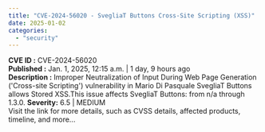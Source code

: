 ```yaml
---
title: "CVE-2024-56020 - SvegliaT Buttons Cross-Site Scripting (XSS)"
date: 2025-01-02
categories: 
  - "security"
---
```


**CVE ID :** CVE-2024-56020  
**Published :** Jan. 1, 2025, 12:15 a.m. | 1 day, 9 hours ago  
**Description :** Improper Neutralization of Input During Web Page Generation ('Cross-site Scripting') vulnerability in Mario Di Pasquale SvegliaT Buttons allows Stored XSS.This issue affects SvegliaT Buttons: from n/a through 1.3.0. 
**Severity:** 6.5 | MEDIUM  
Visit the link for more details, such as CVSS details, affected products, timeline, and more...
